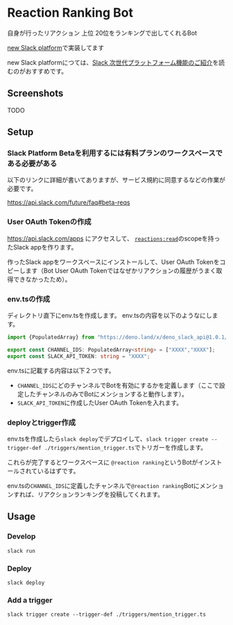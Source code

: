 # Reaction Ranking Bot

自身が行ったリアクション 上位 20位をランキングで出してくれるBot

[new Slack platform](https://api.slack.com/future)で実装してます

new Slack platformにつては、[Slack 次世代プラットフォーム機能のご紹介](https://qiita.com/seratch/items/ecc16b845483c9d6f9e1)を読むのがおすすめです。

## Screenshots

TODO

## Setup

### Slack Platform Betaを利用するには有料プランのワークスペースである必要がある

以下のリンクに詳細が書いてありますが、サービス規約に同意するなどの作業が必要です。

https://api.slack.com/future/faq#beta-reqs

### User OAuth Tokenの作成

https://api.slack.com/apps にアクセスして、 [`reactions:read`](https://api.slack.com/scopes/reactions:read)のscopeを持ったSlack appを作ります。

作ったSlack appをワークスペースにインストールして、User OAuth Tokenをコピーします（Bot User OAuth Tokenではなぜかリアクションの履歴がうまく取得できなかったため）。

### env.tsの作成

ディレクトリ直下にenv.tsを作成します。 env.tsの内容を以下のようなにします。

```typescript
import {PopulatedArray} from "https://deno.land/x/deno_slack_api@1.0.1/type-helpers.ts";

export const CHANNEL_IDS: PopulatedArray<string> = ["XXXX","XXXX"];
export const SLACK_API_TOKEN: string = "XXXX";
```

env.tsに記載する内容は以下２つです。
- `CHANNEL_IDS`にどのチャンネルでBotを有効にするかを定義します（ここで設定したチャンネルのみでBotにメンションすると動作します）。
- `SLACK_API_TOKEN`に作成したUser OAuth Tokenを入れます。



### deployとtrigger作成

env.tsを作成したら`slack deploy`でデプロイして、`slack trigger create --trigger-def ./triggers/mention_trigger.ts`でトリガーを作成します。

これらが完了するとワークスペースに `@reaction ranking`というBotがインストールされているはずです。

env.tsの`CHANNEL_IDS`に定義したチャンネルで`@reaction ranking`Botにメンションすれば、リアクションランキングを投稿してくれます。


## Usage

### Develop

```shell
slack run
```

### Deploy

```shell
slack deploy
```

### Add a trigger

```shell
slack trigger create --trigger-def ./triggers/mention_trigger.ts
```
